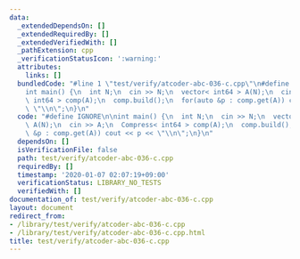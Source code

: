 ```yaml
---
data:
  _extendedDependsOn: []
  _extendedRequiredBy: []
  _extendedVerifiedWith: []
  _pathExtension: cpp
  _verificationStatusIcon: ':warning:'
  attributes:
    links: []
  bundledCode: "#line 1 \"test/verify/atcoder-abc-036-c.cpp\"\n#define IGNORE\n\n\
    int main() {\n  int N;\n  cin >> N;\n  vector< int64 > A(N);\n  cin >> A;\n  Compress<\
    \ int64 > comp(A);\n  comp.build();\n  for(auto &p : comp.get(A)) cout << p <<\
    \ \"\\n\";\n}\n"
  code: "#define IGNORE\n\nint main() {\n  int N;\n  cin >> N;\n  vector< int64 >\
    \ A(N);\n  cin >> A;\n  Compress< int64 > comp(A);\n  comp.build();\n  for(auto\
    \ &p : comp.get(A)) cout << p << \"\\n\";\n}\n"
  dependsOn: []
  isVerificationFile: false
  path: test/verify/atcoder-abc-036-c.cpp
  requiredBy: []
  timestamp: '2020-01-07 02:07:19+09:00'
  verificationStatus: LIBRARY_NO_TESTS
  verifiedWith: []
documentation_of: test/verify/atcoder-abc-036-c.cpp
layout: document
redirect_from:
- /library/test/verify/atcoder-abc-036-c.cpp
- /library/test/verify/atcoder-abc-036-c.cpp.html
title: test/verify/atcoder-abc-036-c.cpp
---
```

